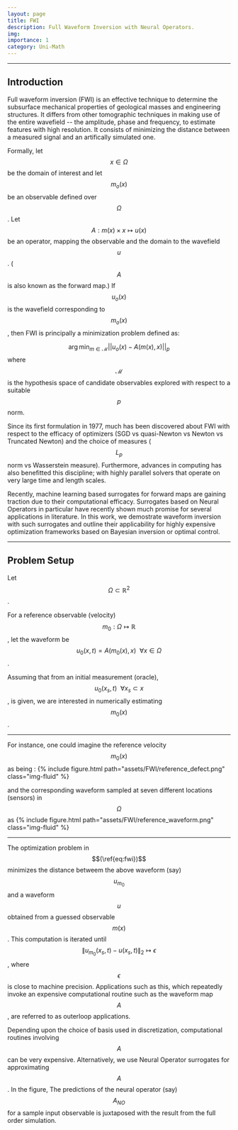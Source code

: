 ```yaml
---
layout: page
title: FWI
description: Full Waveform Inversion with Neural Operators.
img:
importance: 1
category: Uni-Math
---
```

---

## Introduction

Full waveform inversion (FWI) is an effective technique to determine the subsurface mechanical properties of geological masses and engineering structures. It differs from other tomographic techniques in making use of the entire wavefield -- the amplitude, phase and frequency, to estimate features with high resolution. It consists of minimizing the distance between a measured signal and an artifically simulated one. 

Formally, let $$x \in \Omega$$ be the domain of interest and let $$m_{o}(x)$$ be an observable defined over $$\Omega$$. Let $$A : m(x) \times x \mapsto u(x)$$ be an operator, mapping the observable and the domain to the wavefield $$u$$. ($$A$$ is also known as the forward map.) If $$u_{o}(x)$$ is the wavefield corresponding to $$m_{o}(x)$$, then FWI is principally a minimization problem defined as:

$$
\begin{equation}
    \label{eq:fwi}
    \arg \min_{m \in \mathcal{M}} ||u_{o}(x) - A(m(x),x)||_p
\end{equation}
$$
where $$\mathcal{M}$$ is the hypothesis space of candidate observables explored with respect to a suitable $$p$$ norm.


Since its first formulation in 1977, much has been discovered about FWI with respect to the efficacy of optimizers (SGD vs quasi-Newton vs Newton vs Truncated Newton) and the choice of measures ($$L_p$$ norm vs Wasserstein measure). Furthermore, advances in computing has also benefitted this discipline; with highly parallel solvers that operate on very large time and length scales. 

Recently, machine learning based surrogates for forward maps are gaining traction due to their computational efficacy. Surrogates based on Neural Operators in particular have recently shown much promise for several applications in literature. In this work, we demostrate waveform inversion with such surrogates and outline their applicability for highly expensive optimization frameworks based on Bayesian inversion or optimal control. 

---
## Problem Setup
Let $$\Omega \subset \mathbb{R}^2$$.

For a reference observable (velocity) $$m_0:\Omega \mapsto \mathbb{R}$$, let the waveform be $$u_0(x,t) = A(m_0(x),x) \:\: \forall x \in \Omega$$. 

Assuming that from an initial measurement (oracle), $$u_0(x_s,t) \:\: \forall x_s \subset x$$, is given, we are interested in numerically estimating $$m_0(x)$$.

---
For instance, one could imagine the reference velocity $$m_0(x)$$ as being : 
{% include figure.html path="assets/FWI/reference_defect.png" class="img-fluid" %} 

and the corresponding waveform sampled at seven different locations (sensors) in $$\Omega$$ as
{% include figure.html path="assets/FWI/reference_waveform.png" class="img-fluid" %} 

--- 

The optimization problem in $$(\ref{eq:fwi})$$ minimizes the distance betweem the above waveform (say) $$u_{m_0}$$ and a waveform $$u$$ obtained from a guessed observable $$m(x)$$. This computation is iterated until $$ \|u_{m_0}(x_s,t)-u(x_s,t)\|_2 \mapsto \epsilon $$, where $$\epsilon$$ is close to machine precision. Applications such as this, which repeatedly invoke an expensive computational routine such as the waveform map $$A$$, are referred to as outerloop applications. 

Depending upon the choice of basis used in discretization, computational routines involving $$A$$ can be very expensive. Alternatively, we use Neural Operator surrogates for approximating $$A$$. In the figure, The predictions of the neural operator (say) $$A_{NO}$$ for a sample input observable is juxtaposed with the result from the full order simulation.